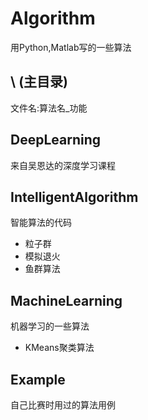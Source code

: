 # Algorithm

用Python,Matlab写的一些算法

## \ (主目录)

文件名:算法名_功能

## DeepLearning

来自吴恩达的深度学习课程

## IntelligentAlgorithm

智能算法的代码

- 粒子群  
- 模拟退火  
- 鱼群算法  

## MachineLearning

机器学习的一些算法

- KMeans聚类算法

## Example

自己比赛时用过的算法用例